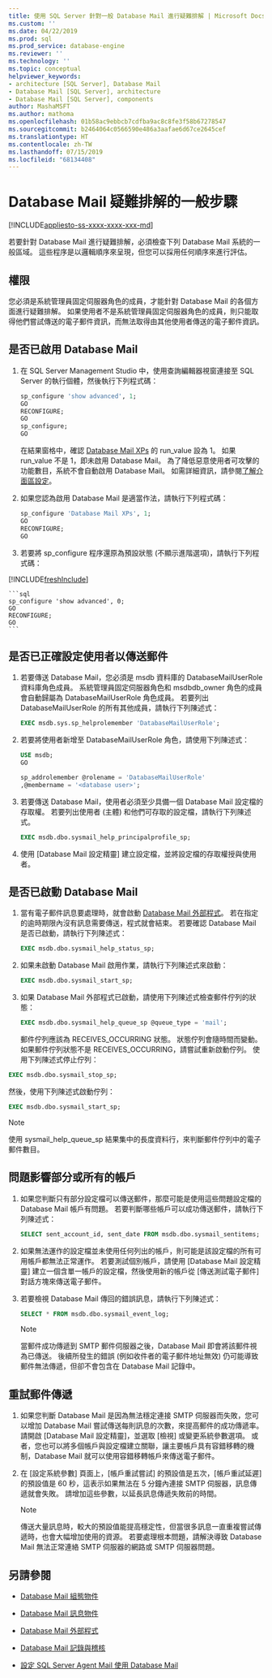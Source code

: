 ```yaml
---
title: 使用 SQL Server 針對一般 Database Mail 進行疑難排解 | Microsoft Docs
ms.custom: ''
ms.date: 04/22/2019
ms.prod: sql
ms.prod_service: database-engine
ms.reviewer: ''
ms.technology: ''
ms.topic: conceptual
helpviewer_keywords:
- architecture [SQL Server], Database Mail
- Database Mail [SQL Server], architecture
- Database Mail [SQL Server], components
author: MashaMSFT
ms.author: mathoma
ms.openlocfilehash: 01b58ac9ebbcb7cdfba9ac8c8fe3f58b67278547
ms.sourcegitcommit: b2464064c0566590e486a3aafae6d67ce2645cef
ms.translationtype: HT
ms.contentlocale: zh-TW
ms.lasthandoff: 07/15/2019
ms.locfileid: "68134408"
---
```

# <a name="general-database-mail-troubleshooting-steps"></a>Database Mail 疑難排解的一般步驟 
[!INCLUDE[appliesto-ss-xxxx-xxxx-xxx-md](../../includes/appliesto-ss-xxxx-xxxx-xxx-md.md)]

若要針對 Database Mail 進行疑難排解，必須檢查下列 Database Mail 系統的一般區域。 這些程序是以邏輯順序來呈現，但您可以採用任何順序來進行評估。

## <a name="permissions"></a>權限

您必須是系統管理員固定伺服器角色的成員，才能針對 Database Mail 的各個方面進行疑難排解。 如果使用者不是系統管理員固定伺服器角色的成員，則只能取得他們嘗試傳送的電子郵件資訊，而無法取得由其他使用者傳送的電子郵件資訊。

## <a name="is-database-mail-enabled"></a>是否已啟用 Database Mail

1. 在 SQL Server Management Studio 中，使用查詢編輯器視窗連接至 SQL Server 的執行個體，然後執行下列程式碼：

    ```sql
    sp_configure 'show advanced', 1; 
    GO
    RECONFIGURE;
    GO
    sp_configure;
    GO
    ```

   在結果窗格中，確認 [Database Mail XPs](../../database-engine/configure-windows/database-mail-xps-server-configuration-option.md) 的 run_value 設為 1。
   如果 run_value 不是 1，即未啟用 Database Mail。 為了降低惡意使用者可攻擊的功能數目，系統不會自動啟用 Database Mail。 如需詳細資訊，請參閱[了解介面區設定](../security/surface-area-configuration.md)。

1. 如果您認為啟用 Database Mail 是適當作法，請執行下列程式碼：

    ```sql
    sp_configure 'Database Mail XPs', 1; 
    GO
    RECONFIGURE;
    GO
    ```

1. 若要將 sp_configure 程序還原為預設狀態 (不顯示進階選項)，請執行下列程式碼：

[!INCLUDE[freshInclude](../../includes/paragraph-content/fresh-note-steps-feedback.md)]

    ```sql 
    sp_configure 'show advanced', 0; 
    GO
    RECONFIGURE;
    GO
    ```

## <a name="are-users-properly-configured-to-send-mail"></a>是否已正確設定使用者以傳送郵件

1. 若要傳送 Database Mail，您必須是 msdb 資料庫的 DatabaseMailUserRole 資料庫角色成員。 系統管理員固定伺服器角色和 msdbdb_owner 角色的成員會自動歸屬為 DatabaseMailUserRole 角色成員。 若要列出 DatabaseMailUserRole 的所有其他成員，請執行下列陳述式：

    ```sql
    EXEC msdb.sys.sp_helprolemember 'DatabaseMailUserRole';
    ```

1. 若要將使用者新增至 DatabaseMailUserRole 角色，請使用下列陳述式：

    ```sql
    USE msdb;
    GO
    
    sp_addrolemember @rolename = 'DatabaseMailUserRole'
    ,@membername = '<database user>';
    ```

1. 若要傳送 Database Mail，使用者必須至少具備一個 Database Mail 設定檔的存取權。 若要列出使用者 (主體) 和他們可存取的設定檔，請執行下列陳述式。

    ```sql
    EXEC msdb.dbo.sysmail_help_principalprofile_sp;
    ```

1. 使用 [Database Mail 設定精靈] 建立設定檔，並將設定檔的存取權授與使用者。
 
## <a name="is-database-mail-started"></a>是否已啟動 Database Mail

1. 當有電子郵件訊息要處理時，就會啟動 [Database Mail 外部程式](database-mail-external-program.md)。 若在指定的逾時期限內沒有訊息需要傳送，程式就會結束。 若要確認 Database Mail 是否已啟動，請執行下列陳述式：

    ```sql
    EXEC msdb.dbo.sysmail_help_status_sp;
    ```
1. 如果未啟動 Database Mail 啟用作業，請執行下列陳述式來啟動：

    ```sql
    EXEC msdb.dbo.sysmail_start_sp;
    ```

1. 如果 Database Mail 外部程式已啟動，請使用下列陳述式檢查郵件佇列的狀態：

    ```sql
    EXEC msdb.dbo.sysmail_help_queue_sp @queue_type = 'mail';
    ```
  
   郵件佇列應該為 RECEIVES_OCCURRING 狀態。 狀態佇列會隨時間而變動。 如果郵件佇列狀態不是 RECEIVES_OCCURRING，請嘗試重新啟動佇列。 使用下列陳述式停止佇列：
   
```sql
EXEC msdb.dbo.sysmail_stop_sp;
```

然後，使用下列陳述式啟動佇列：

```sql
EXEC msdb.dbo.sysmail_start_sp;
```

  > [!NOTE]
  >  使用 sysmail_help_queue_sp 結果集中的長度資料行，來判斷郵件佇列中的電子郵件數目。

## <a name="do-problems-affect-some-or-all-accounts"></a>問題影響部分或所有的帳戶

1. 如果您判斷只有部分設定檔可以傳送郵件，那麼可能是使用這些問題設定檔的 Database Mail 帳戶有問題。 若要判斷哪些帳戶可以成功傳送郵件，請執行下列陳述式：

    ```sql
    SELECT sent_account_id, sent_date FROM msdb.dbo.sysmail_sentitems;
    ```

1. 如果無法運作的設定檔並未使用任何列出的帳戶，則可能是該設定檔的所有可用帳戶都無法正常運作。 若要測試個別帳戶，請使用 [Database Mail 設定精靈] 建立一個含單一帳戶的設定檔，然後使用新的帳戶從 [傳送測試電子郵件] 對話方塊來傳送電子郵件。 
1. 若要檢視 Database Mail 傳回的錯誤訊息，請執行下列陳述式：

    ```sql
    SELECT * FROM msdb.dbo.sysmail_event_log;
    ```

   > [!NOTE]
   > 當郵件成功傳遞到 SMTP 郵件伺服器之後，Database Mail 即會將該郵件視為已傳送。 後續所發生的錯誤 (例如收件者的電子郵件地址無效) 仍可能導致郵件無法傳遞，但卻不會包含在 Database Mail 記錄中。

## <a name="retry-mail-delivery"></a>重試郵件傳遞

1. 如果您判斷 Database Mail 是因為無法穩定連接 SMTP 伺服器而失敗，您可以增加 Database Mail 嘗試傳送每則訊息的次數，來提高郵件的成功傳遞率。 請開啟 [Database Mail 設定精靈]，並選取 [檢視] 或變更系統參數選項。 或者，您也可以將多個帳戶與設定檔建立關聯，讓主要帳戶具有容錯移轉的機制，Database Mail 就可以使用容錯移轉帳戶來傳送電子郵件。
1. 在 [設定系統參數] 頁面上，[帳戶重試嘗試] 的預設值是五次，[帳戶重試延遲] 的預設值是 60 秒，這表示如果無法在 5 分鐘內連接 SMTP 伺服器，訊息傳遞就會失敗。 請增加這些參數，以延長訊息傳遞失敗前的時間。

    > [!NOTE]
    > 傳送大量訊息時，較大的預設值能提高穩定性，但當很多訊息一直重複嘗試傳遞時，也會大幅增加使用的資源。 若要處理根本問題，請解決導致 Database Mail 無法正常連絡 SMTP 伺服器的網路或 SMTP 伺服器問題。



##  <a name="RelatedContent"></a> 另請參閱
  
-   [Database Mail 組態物件](../../relational-databases/database-mail/database-mail-configuration-objects.md)  
  
-   [Database Mail 訊息物件](../../relational-databases/database-mail/database-mail-messaging-objects.md)  
  
-   [Database Mail 外部程式](../../relational-databases/database-mail/database-mail-external-program.md)  
  
-   [Database Mail 記錄與稽核](../../relational-databases/database-mail/database-mail-log-and-audits.md)  
  
-   [設定 SQL Server Agent Mail 使用 Database Mail](../../relational-databases/database-mail/configure-sql-server-agent-mail-to-use-database-mail.md)  
  
  
  
